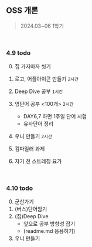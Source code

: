 
## OSS 개론

> 2024.03~06 1학기


<br />

### 4.9 todo
0. 집 가자마자 씻기
1. 로고, 어플아이콘 만들기 `2시간`
2. Deep Dive 공부 `1시간`
3. 영단어 공부 <100개> `2시간`

    - DAY6,7 하면 1주일 단어 시험
    - 유사단어 정리

4. 우니 만들기 `2시간`
5. 컴파일러 과제
6. 자기 전 스트레칭 요가

<br />

### 4.10 todo
0. 군산가기
1. (버스)단어암기
2. (집)Deep Dive 
    - 앞으로 공부 방향성 잡기
    - (readme.md 응용하기)
3. 우니 만들기
